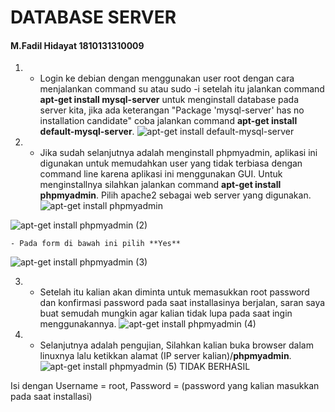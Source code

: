 # DATABASE SERVER

#### M.Fadil Hidayat 1810131310009

1. - Login ke debian dengan menggunakan user root dengan cara menjalankan command su atau sudo -i setelah itu jalankan command **apt-get install mysql-server** untuk menginstall database pada server kita, jika ada keterangan "Package 'mysql-server' has no installation candidate" coba jalankan command **apt-get install default-mysql-server**.
![apt-get install default-mysql-server](https://user-images.githubusercontent.com/112459285/201567283-c1692588-e263-4f7f-9c72-179e020a19f9.png)


2. - Jika sudah selanjutnya adalah menginstall phpmyadmin, aplikasi ini digunakan untuk memudahkan user yang tidak terbiasa dengan command line karena aplikasi ini menggunakan GUI. Untuk menginstallnya silahkan jalankan command **apt-get install phpmyadmin**. Pilih apache2 sebagai web server yang digunakan.
![apt-get install phpmyadmin](https://user-images.githubusercontent.com/112459285/201567301-8a131830-3b7d-473e-bf29-0e148946ad76.png)

![apt-get install phpmyadmin (2)](https://user-images.githubusercontent.com/112459285/201567337-5681b2ad-9d46-4ece-95a8-c4567891a689.png)

    - Pada form di bawah ini pilih **Yes**
![apt-get install phpmyadmin (3)](https://user-images.githubusercontent.com/112459285/201567369-aa916e08-e17c-4135-b119-a7f531d83a47.png)


3. - Setelah itu kalian akan diminta untuk memasukkan root password dan konfirmasi password pada saat installasinya berjalan, saran saya buat semudah mungkin agar kalian tidak lupa pada saat ingin menggunakannya. 
![apt-get install phpmyadmin (4)](https://user-images.githubusercontent.com/112459285/201567401-80260524-fff2-418c-886c-206444f3101b.png)


4. - Selanjutnya adalah pengujian, Silahkan kalian buka browser dalam linuxnya lalu ketikkan alamat (IP server kalian)/**phpmyadmin**. 
![apt-get install phpmyadmin (5) TIDAK BERHASIL](https://user-images.githubusercontent.com/112459285/201567445-f2dfa4f7-7a4e-4278-a585-893d313d8c6d.png)

Isi dengan Username = root, Password = (password yang kalian masukkan pada saat installasi)
